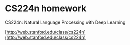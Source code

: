 # CS224n homework
CS224n: Natural Language Processing with Deep Learning

[http://web.stanford.edu/class/cs224n](http://web.stanford.edu/class/cs224n)
